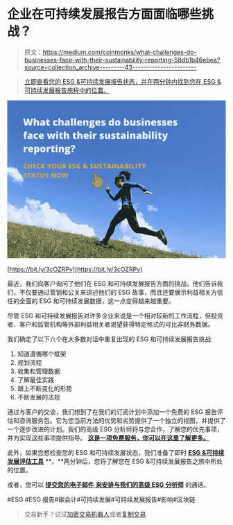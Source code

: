 # 企业在可持续发展报告方面面临哪些挑战？

> 原文：<https://medium.com/coinmonks/what-challenges-do-businesses-face-with-their-sustainability-reporting-58db1b46ebea?source=collection_archive---------43----------------------->

> [立即查看您的 ESG &可持续发展报告状态，并在两分钟内找到您在 ESG &可持续发展报告旅程中的位置。](https://bit.ly/3cOZRPv)

![](img/6b11e826b094ebc55e3d3ed5fdfbc2d9.png)

[https://bit.ly/3cOZRPv](https://bit.ly/3cOZRPv)

最近，我们向客户询问了他们在 ESG 和可持续发展报告方面的挑战。他们告诉我们，不仅要通过营销和公关来讲述他们的 ESG 故事，而且还要展示利益相关方信任的全面的 ESG 和可持续发展数据，这一点变得越来越重要。

尽管 ESG 和可持续发展报告对许多企业来说是一个相对较新的工作流程，但投资者、客户和监管机构等外部利益相关者渴望获得特定格式的可比非财务数据。

我们确定了以下六个在大多数对话中重复出现的 ESG 和可持续发展报告挑战:

1.  知道遵循哪个框架
2.  规划流程
3.  收集和管理数据
4.  了解最佳实践
5.  跟上不断变化的形势
6.  不断发展的法规

通过与客户的交谈，我们想到了在我们的订阅计划中添加一个免费的 ESG 报告评估和咨询服务包。它为您当前方法的优势和劣势提供了一个独立的视图，并提供了一个逐步改进的计划。我们的高级 ESG 分析师将与您合作，了解您的优先事项，并为实现这些事项提供指导。 [**这是一项免费服务，你可以在这里了解更多。**](https://bit.ly/3TK7EyN)

此外，如果您想检查您的 ESG 和可持续发展状态，我们准备了即时 [**ESG &可持续发展评估工具**](https://bit.ly/3cOZRPv) **。**两分钟后，您将了解您在 ESG &可持续发展报告之旅中所处的位置。

或者，您可以 [**提交您的电子邮件** **来安排与我们的高级 ESG 分析师**](https://bit.ly/3x3apRX) 的通话。

#ESG #ESG 报告#碳会计#可持续发展#可持续发展报告#影响#区块链

> 交易新手？试试[加密交易机器人](/coinmonks/crypto-trading-bot-c2ffce8acb2a)或者[复制交易](/coinmonks/top-10-crypto-copy-trading-platforms-for-beginners-d0c37c7d698c)